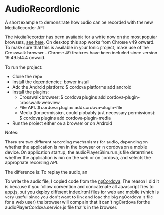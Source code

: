 # AudioRecordIonic
A short example to demonstrate how audio can be recorded with the new MediaRecorder API

The MediaRecorder has been available for a while now on the most popular browsers, [see here](https://developer.mozilla.org/en-US/docs/Web/API/MediaRecorder). On desktop this app works from Chrome v49 onward. To make sure that this is available in your Ionic project, make use of the Crosswalk browser - Chrome 49 features have been included since version 19.49.514.4 onward.

To run the project:
 - Clone the repo
 - Install the dependencies: bower install
 - Add the Android platform: $ cordova platforms add android
 - Install the plugins:
   - Crosswalk browser: $ cordova plugins add cordova-plugin-crosswalk-webview
   - File API: $ cordova plugins add cordova-plugin-file
   - Media (for permission, could probably just necessary permissions): $ cordova plugins add cordova-plugin-media
 - Run the project either on a browser or on Android

 Notes:

 There are two different recording mechanisms for audio, depending on whether the application is run in the browser or in cordova on a mobile device. On application startup, the audioPlayerShim.run.js file determines whether the application is run on the web or on cordova, and selects the appropriate recording API.

 The difference is: To replay the audio, an <audio> element has to point its source to a URL containing the audio blob. In the browser, audioBlob.createObjectURL works fine, but not on mobile (since createObjectURL on mobile creates a link to the local file, not a served file - log the created URL and note the 'file:///' protocol). So to circumnavigate that, in cordova the audio file is written to the device and the <audio> element source is pointed to the file url.

 To write the audio file, I copied code from the [ngCordova](https://github.com/driftyco/ng-cordova/blob/master/src/plugins/file.js). The reason I did it is because if you follow convention and concatenate all Javascript files to app.js, but you deploy different index.html files for web and mobile (which is very useful since you don't want to link and load the big ngCordova js file for a web user) the browser will complain that it can't ngCordova for the audioPlayerCordova.service.js file that's in the browser.
